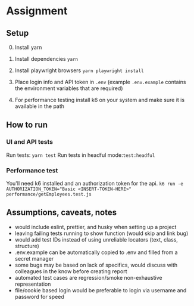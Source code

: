 # Assignment

## Setup

0. Install yarn
1. Install dependencies `yarn`
2. Install playwright browsers `yarn playwright install`
3. Place login info and API token in `.env` (example `.env.example` contains the environment variables that are required)

4. For performance testing install k6 on your system and make sure it is available in the path

## How to run

### UI and API tests
Run tests: `yarn test`
Run tests in headful mode:`test:headful`

### Performance test
You'll need k6 installed and an authorization token for the api.
`k6 run -e AUTHORIZATION_TOKEN="Basic <INSERT-TOKEN-HERE>" performance/getEmployees.test.js`

## Assumptions, caveats, notes
- would include eslint, prettier, and husky when setting up a project
- leaving failing tests running to show function (would skip and link bug)
- would add test IDs instead of using unreliable locators (text, class, structure)
- .env.example can be automatically copied to .env and filled from a secret manager
- some bugs may be based on lack of specifics, would discuss with colleagues in the know before creating report
- automated test cases are regression/smoke non-exhaustive representation
- file/cookie based login would be preferable to login via username and password for speed